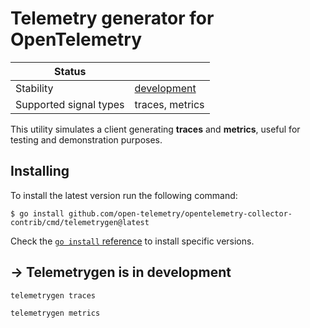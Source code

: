 # Telemetry generator for OpenTelemetry

| Status                   |                 |
| ------------------------ |-----------------|
| Stability                | [development]   |
| Supported signal types   | traces, metrics |

This utility simulates a client generating **traces** and **metrics**, useful for testing and demonstration purposes.

## Installing

To install the latest version run the following command:

```console
$ go install github.com/open-telemetry/opentelemetry-collector-contrib/cmd/telemetrygen@latest
```

Check the [`go install` reference](https://go.dev/ref/mod#go-install) to install specific versions.


## -> Telemetrygen is in development

```
telemetrygen traces
```

```
telemetrygen metrics
```

[development]: https://github.com/open-telemetry/opentelemetry-collector#development
